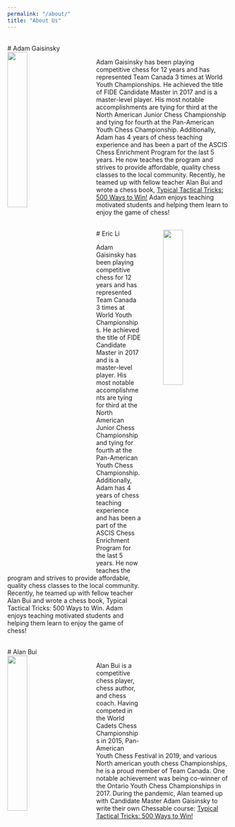 ```yaml
---
permalink: "/about/"
title: "About Us"
---
```


<br>
# Adam Gaisinsky
<br>
<img style="float: left; padding-right: 50px" src="https://alanbui1.github.io/chess-website/assets/images/adam.png"  width="30%" height="30%" >

Adam Gaisinsky has been playing competitive chess for 12 years and has represented Team Canada 3 times at World Youth Championships. He achieved the title of FIDE Candidate Master in 2017 and is a master-level player. His most notable accomplishments are tying for third at the North American Junior Chess Championship and tying for fourth at the Pan-American Youth Chess Championship. Additionally, Adam has 4 years of chess teaching experience and has been a part of the ASCIS Chess Enrichment Program for the last 5 years. He now teaches the program and strives to provide affordable, quality chess classes to the local community. Recently, he teamed up with fellow teacher Alan Bui and wrote a chess book, [Typical Tactical Tricks: 500 Ways to Win!](https://www.chessable.com/typical-tactical-tricks-500-ways-to-win/course/77784/) Adam enjoys teaching motivated students and helping them learn to enjoy the game of chess!


<br>
# Eric Li
<img style="float: right; padding-left: 50px" src="https://alanbui1.github.io/chess-website/assets/images/adam.png"  width="30%" height="30%" >
<p>
Adam Gaisinsky has been playing competitive chess for 12 years and has represented Team Canada 3 times at World Youth Championships. He achieved the title of FIDE Candidate Master in 2017 and is a master-level player. His most notable accomplishments are tying for third at the North American Junior Chess Championship and tying for fourth at the Pan-American Youth Chess Championship. Additionally, Adam has 4 years of chess teaching experience and has been a part of the ASCIS Chess Enrichment Program for the last 5 years. He now teaches the program and strives to provide affordable, quality chess classes to the local community. Recently, he teamed up with fellow teacher Alan Bui and wrote a chess book, Typical Tactical Tricks: 500 Ways to Win. Adam enjoys teaching motivated students and helping them learn to enjoy the game of chess!
</p>

<br>
# Alan Bui
<br>
<img style="float: left; padding-right: 50px" src="https://alanbui1.github.io/chess-website/assets/images/alan.JPEG"  width="30%" height="30%" >

Alan Bui is a competitive chess player, chess author, and chess coach. Having competed in the World Cadets Chess Championships in 2015, Pan-American Youth Chess Festival in 2019, and various North american youth chess Championships, he is a proud member of Team Canada. One notable achievement was being co-winner of the Ontario Youth Chess Championships in 2017. During the pandemic, Alan teamed up with Candidate Master Adam Gaisinsky to write their own Chessable course: [Typical Tactical Tricks: 500 Ways to Win!](https://www.chessable.com/typical-tactical-tricks-500-ways-to-win/course/77784/)